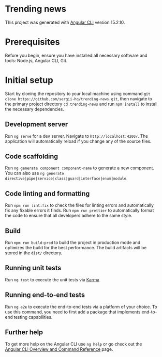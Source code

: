 # Trending news

This project was generated with [Angular CLI](https://github.com/angular/angular-cli) version 15.2.10.

# Prerequisites

Before you begin, ensure you have installed all necessary software and tools: Node.js, Angular CLI, Git.

# Initial setup

Start by cloning the repository to your local machine using command `git clone https://github.com/sergii-hq/trending-news.git`, then navigate to the primary project directory `cd trending-news` and run `npm install` to install the necessary dependencies.

## Development server

Run `ng serve` for a dev server. Navigate to `http://localhost:4200/`. The application will automatically reload if you change any of the source files.

## Code scaffolding

Run `ng generate component component-name` to generate a new component. You can also use `ng generate directive|pipe|service|class|guard|interface|enum|module`.

## Code linting and formatting

Run `npm run lint:fix` to check the files for linting errors and automatically fix any fixable errors it finds.
Run `npm run prettier` to automatically format the code to ensure that all developers adhere to the same style.

## Build

Run `npm run build:prod` to build the project in production mode and optimizes the build for the best performance. The build artifacts will be stored in the `dist/` directory.

## Running unit tests

Run `ng test` to execute the unit tests via [Karma](https://karma-runner.github.io).

## Running end-to-end tests

Run `ng e2e` to execute the end-to-end tests via a platform of your choice. To use this command, you need to first add a package that implements end-to-end testing capabilities.

## Further help

To get more help on the Angular CLI use `ng help` or go check out the [Angular CLI Overview and Command Reference](https://angular.io/cli) page.
